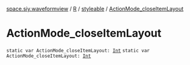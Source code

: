 [space.siy.waveformview](../../index.md) / [R](../index.md) / [styleable](index.md) / [ActionMode_closeItemLayout](./-action-mode_close-item-layout.md)

# ActionMode_closeItemLayout

`static var ActionMode_closeItemLayout: `[`Int`](https://kotlinlang.org/api/latest/jvm/stdlib/kotlin/-int/index.html)
`static var ActionMode_closeItemLayout: `[`Int`](https://kotlinlang.org/api/latest/jvm/stdlib/kotlin/-int/index.html)